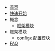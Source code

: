 - [首页](/)
- [快速开始](quickstart.md)
- 概念
    - [框架模块](concepts/module.md)
- 框架模块
    - [configx 配置模块](module/configx.md)
- [FAQ](faq.md)
